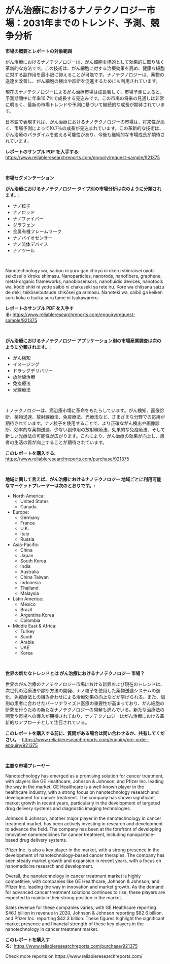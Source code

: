 <p><h1>がん治療におけるナノテクノロジー市場：2031年までのトレンド、予測、競争分析</h1></p><p><strong>市場の概要とレポートの対象範囲</strong></p>
<p><p>がん治療におけるナノテクノロジーは、がん細胞を標的として効果的に取り除く革新的な方法です。この技術は、がん細胞に対する治療効果を高め、健康な細胞に対する副作用を最小限に抑えることが可能です。ナノテクノロジーは、薬物の送達を改善し、がん細胞の検出や診断を促進するためにも利用されています。</p><p>現在のナノテクノロジーによるがん治療市場は成長著しく、市場予測によると、予測期間中に年率10.7％で成長する見込みです。この市場の将来の見通しは非常に明るく、最新の市場トレンドや予測に基づいて継続的な成長が期待されています。</p><p>日本語で表現すれば、がん治療におけるナノテクノロジーの市場は、将来性が高く、市場予測によって10.7％の成長が見込まれています。この革新的な技術は、がん治療のパラダイムを変える可能性があり、今後も継続的な市場成長が期待されています。</p></p>
<p><strong>レポートのサンプル PDF を入手する:</strong> <a href="https://www.reliableresearchreports.com/enquiry/request-sample/921375">https://www.reliableresearchreports.com/enquiry/request-sample/921375</a></p>
<p>&nbsp;</p>
<p><strong>市場セグメンテーション</strong></p>
<p><strong>がん治療におけるナノテクノロジー タイプ別の市場分析は次のように分類されます。:</strong></p>
<p><ul><li>ナノ粒子</li><li>ナノロッド</li><li>ナノファイバー</li><li>グラフェン</li><li>金属有機フレームワーク</li><li>ナノバイオセンサー</li><li>ナノ流体デバイス</li><li>ナノツール</li></ul></p>
<p>&nbsp;</p>
<p><p>Nanotechnology wa, saibou ni yoru gan chiryō ni okeru shinraisei oyobi seikōsei o kiroku shimasu. Nanoparticles, nanorods, nanofibers, graphene, metal-organic frameworks, nanobiosensors, nanofluidic devices, nanotools wa, kōdō shiki ni yotte saibō ni chakuseki sa rete iru. Kore wa chiisana saizu de deki, teikōseibutsude shikōsei ga arimasu. Nanoteki wa, saibō ga keiken suru kōka o tsuika suru tame ni tsukawareru.</p></p>
<p><strong>レポートのサンプル PDF を入手する:</strong>&nbsp;<a href="https://www.reliableresearchreports.com/enquiry/request-sample/921375">https://www.reliableresearchreports.com/enquiry/request-sample/921375</a></p>
<p>&nbsp;</p>
<p><strong> がん治療におけるナノテクノロジー アプリケーション別の市場産業調査は次のように分類されます。:</strong></p>
<p><ul><li>がん検知</li><li>イメージング</li><li>ドラッグデリバリー</li><li>放射線治療</li><li>免疫療法</li><li>光線療法</li></ul></p>
<p>&nbsp;</p>
<p><p>ナノテクノロジーは、癌治療市場に革命をもたらしています。がん検知、画像診断、薬物送達、放射線療法、免疫療法、光療法など、さまざまな分野での応用が期待されています。ナノ粒子を使用することで、より正確ながん検出や画像診断、効率的な薬物送達、少ない副作用の放射線療法、効果的な免疫療法、そして新しい光療法の可能性が広がります。これにより、がん治療の効果が向上し、患者の生活の質が向上することが期待されています。</p></p>
<p><strong>このレポートを購入する:</strong>&nbsp; <a href="https://www.reliableresearchreports.com/purchase/921375">https://www.reliableresearchreports.com/purchase/921375</a></p>
<p>&nbsp;</p>
<p><strong>地域に関して言えば、がん治療におけるナノテクノロジー 地域ごとに利用可能なマーケットプレーヤーは次のとおりです。:</strong></p>
<p><ul>
    <li>
        North America:
        <ul>
            <li>United States</li>
            <li>Canada</li>
        </ul>
    </li>
    <li>
        Europe:
        <ul>
            <li>Germany</li>
            <li>France</li>
            <li>U.K.</li>
            <li>Italy</li>
            <li>Russia</li>
        </ul>
    </li>
    <li>
        Asia-Pacific:
        <ul>
            <li>China</li>
            <li>Japan</li>
            <li>South Korea</li>
            <li>India</li>
            <li>Australia</li>
            <li>China Taiwan</li>
            <li>Indonesia</li>
            <li>Thailand</li>
            <li>Malaysia</li>
        </ul>
    </li>
    <li>
        Latin America:
        <ul>
            <li>Mexico</li>
            <li>Brazil</li>
            <li>Argentina Korea</li>
            <li>Colombia</li>
        </ul>
    </li>
    <li>
        Middle East & Africa:
        <ul>
            <li>Turkey</li>
            <li>Saudi</li>
            <li>Arabia</li>
            <li>UAE</li>
            <li>Korea</li>
        </ul>
    </li>
    </ul></p>
<p>&nbsp;</p>
<p><strong>世界の新たなトレンドとは がん治療におけるナノテクノロジー 市場？</strong></p>
<p><p>世界のがん治療のナノテクノロジー市場における新興および現在のトレンドは、次世代の治療法や診断方法の開発、ナノ粒子を使用した薬物送達システムの進化、免疫療法との組み合わせによる治療効果の向上などが挙げられる。また、個別の患者に合わせたパーソナライズド医療の重要性が高まっており、がん細胞の研究を行うための新たなナノテクノロジーの開発も進んでいる。新たな治療法の開発や市場への導入が期待されており、ナノテクノロジーはがん治療における革新的なアプローチとして注目されている。</p></p>
<p><strong>このレポートを購入する前に、質問がある場合は問い合わせるか、共有してください。</strong>- <a href="https://www.reliableresearchreports.com/enquiry/pre-order-enquiry/921375">https://www.reliableresearchreports.com/enquiry/pre-order-enquiry/921375</a></p>
<p>&nbsp;</p>
<p><strong>主要な市場プレーヤー</strong></p>
<p><p>Nanotechnology has emerged as a promising solution for cancer treatment, with players like GE Healthcare, Johnson & Johnson, and Pfizer Inc. leading the way in the market. GE Healthcare is a well-known player in the healthcare industry, with a strong focus on nanotechnology research and development for cancer treatment. The company has shown significant market growth in recent years, particularly in the development of targeted drug delivery systems and diagnostic imaging technologies.</p><p>Johnson & Johnson, another major player in the nanotechnology in cancer treatment market, has been actively investing in research and development to advance the field. The company has been at the forefront of developing innovative nanomedicines for cancer treatment, including nanoparticle-based drug delivery systems.</p><p>Pfizer Inc. is also a key player in the market, with a strong presence in the development of nanotechnology-based cancer therapies. The company has seen steady market growth and expansion in recent years, with a focus on nanomedicine research and development.</p><p>Overall, the nanotechnology in cancer treatment market is highly competitive, with companies like GE Healthcare, Johnson & Johnson, and Pfizer Inc. leading the way in innovation and market growth. As the demand for advanced cancer treatment solutions continues to rise, these players are expected to maintain their strong position in the market.</p><p>Sales revenue for these companies varies, with GE Healthcare reporting $46.1 billion in revenue in 2020, Johnson & Johnson reporting $82.6 billion, and Pfizer Inc. reporting $42.3 billion. These figures highlight the significant market presence and financial strength of these key players in the nanotechnology in cancer treatment market.</p></p>
<p><strong>このレポートを購入する:</strong>&nbsp;&nbsp;<a href="https://www.reliableresearchreports.com/purchase/921375">https://www.reliableresearchreports.com/purchase/921375</a></p>
<p>Check more reports on https://www.reliableresearchreports.com/</p>